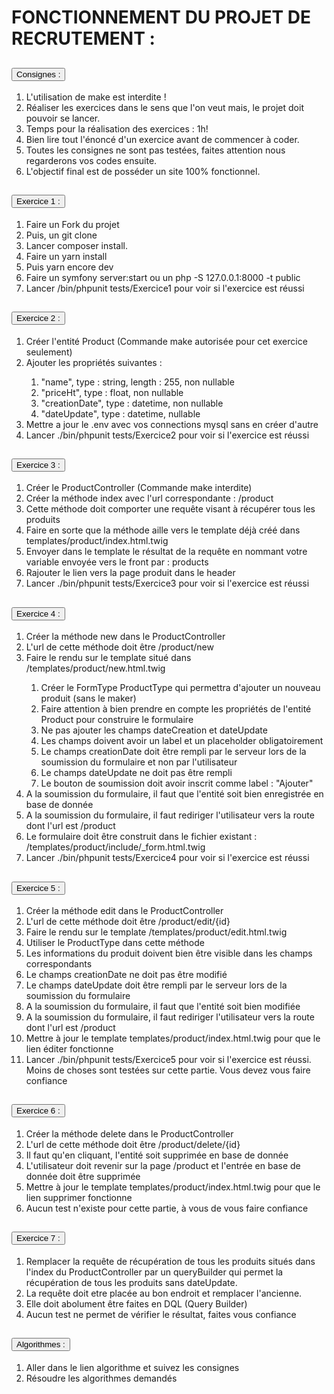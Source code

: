 <h1 style="text-transform: uppercase">Fonctionnement du projet de recrutement :</h1>

<div class="accordion" id="accordion">
<div class="card">
<div class="card-header" id="headingOne">
  <h2 class="mb-0">
      <button class="btn btn-link btn-block text-left"
              type="button"
              data-toggle="collapse"
              data-target="#collapseOne"
              aria-expanded="true"
              aria-controls="collapseOne"
      >
          Consignes :
      </button>
  </h2>
</div>

<div id="collapseOne" class="collapse show" aria-labelledby="headingOne" data-parent="#accordion">
<div class="card-body">
    <ol class="text-justify">
        <li>
            L'utilisation de make est <span class="red">interdite !</span>
        </li>
        <li>
            Réaliser les exercices dans le sens que l'on veut mais, <span class="red">le projet doit pouvoir se lancer.</span>
        </li>
        <li>
            Temps pour la réalisation des exercices : <span class="red">1h!</span>
        </li>
        <li>
            Bien lire <span class="red">tout l'énoncé</span> d'un exercice <span class="red">avant de commencer</span> à coder.
        </li>
        <li>
            Toutes les consignes <span class="red">ne sont pas testées</span>, faites attention nous regarderons vos codes ensuite.
        </li>
        <li>
            L'objectif final est de posséder un site <span class="red">100% fonctionnel.</span>
        </li>
    </ol>
</div>
</div>

<div class="card">
<div class="card-header" id="headingTwo">
    <h2 class="mb-0">
        <button class="btn btn-link btn-block text-left collapsed"
                type="button"
                data-toggle="collapse"
                data-target="#collapseTwo"
                aria-expanded="false"
                aria-controls="collapseTwo"
        >
            Exercice 1 :
        </button>
    </h2>
</div>
<div id="collapseTwo" class="collapse" aria-labelledby="headingTwo" data-parent="#accordion">
    <div class="card-body">
        <ol class="text-justify">
            <li>Faire un <span class="red">Fork</span> du projet</li>
            <li> Puis, un <span class="red">git clone</span></li>
            <li> Lancer <span class="red">composer install</span>.</li>
            <li> Faire un <span class="red">yarn install</span></li>
            <li> Puis <span class="red">yarn encore dev</span></li>
            <li> Faire un <span class="red">symfony server:start</span> ou un <span class="red">php -S 127.0.0.1:8000 -t public</span></li>
            <li> Lancer <span class="red">/bin/phpunit tests/Exercice1</span> pour voir si l'exercice est réussi</li>
        </ol>
    </div>
</div>
</div>
<div class="card">
<div class="card-header" id="headingThree">
    <h2 class="mb-0">
        <button class="btn btn-link btn-block text-left collapsed"
                type="button"
                data-toggle="collapse"
                data-target="#collapseThree"
                aria-expanded="false"
                aria-controls="collapseThree"
        >
            Exercice 2 :
        </button>
    </h2>
</div>
<div id="collapseThree" class="collapse" aria-labelledby="headingThree" data-parent="#accordion">
    <div class="card-body">
        <ol class="text-justify">
      <li> Créer <span class="red">l'entité Product</span> (Commande make <span class="red">autorisée</span> pour cet exercice seulement)</li>
      <li> Ajouter les <span class="red">propriétés</span> suivantes :</li>
        <ol>
          <li><span class="red">"name"</span>, type : string, length : 255, non nullable</li>
          <li><span class="red">"priceHt"</span>, type : float, non nullable</li>
          <li><span class="red">"creationDate"</span>, type : datetime, non nullable</li>
          <li><span class="red">"dateUpdate"</span>, type : datetime, nullable</li>
        </ol>
      <li> Mettre a jour le <span class="red">.env</span> avec vos connections mysql sans en créer d'autre</li>
      <li> Lancer <span class="red">./bin/phpunit tests/Exercice2</span> pour voir si l'exercice est réussi</li>
      </ol>
    </div>
</div>
</div>

<div class="card">
<div class="card-header" id="headingFour">
    <h2 class="mb-0">
        <button class="btn btn-link btn-block text-left collapsed"
                type="button"
                data-toggle="collapse"
                data-target="#collapseFour"
                aria-expanded="false"
                aria-controls="collapseFour"
        >
            Exercice 3 :
        </button>
    </h2>
</div>
<div id="collapseFour" class="collapse" aria-labelledby="headingFour" data-parent="#accordion">
    <div class="card-body">
        <ol class="text-justify">
          <li> Créer le <span class="red">ProductController</span> (Commande <span class="red">make interdite</span>)</li>
          <li> Créer la <span class="red">méthode index</span> avec l'url correspondante : <span class="red">/product</span></li>
          <li> Cette méthode doit comporter une<span class="red"> requête visant à récupérer tous les produits</span></li>
          <li> Faire en sorte que la méthode aille vers le template <span class="red">déjà créé dans <span class="red">templates/product/index.html.twig</span></li>
          <li> Envoyer dans le template le résultat de la requête en nommant votre <span class="red">variable envoyée vers le front</span> par : <span class="red">products</span></li>
          <li> <span class="red">Rajouter le lien</span> vers la page produit dans le <span class="red">header</span></li>
          <li> Lancer <span class="red">./bin/phpunit tests/Exercice3</span> pour voir si l'exercice est réussi</li>
        </ol>
    </div>
</div>
</div>

<div class="card">
<div class="card-header" id="headingFive">
    <h2 class="mb-0">
        <button class="btn btn-link btn-block text-left collapsed"
                type="button"
                data-toggle="collapse"
                data-target="#collapseFive"
                aria-expanded="false"
                aria-controls="collapseFive"
        >
            Exercice 4 :
        </button>
    </h2>
</div>

<div id="collapseFive" class="collapse" aria-labelledby="headingFive" data-parent="#accordion">
    <div class="card-body">
    <ol class="text-justify">
      <li>Créer la <span class="red">méthode new</span> dans le ProductController</li>
      <li>L'url de cette méthode doit être <span class="red">/product/new</span></li>
      <li>Faire le rendu sur le template situé dans <span class="red">/templates/product/new.html.twig</span></li>
          <ol>
            <li>Créer le <span class="red">FormType ProductType</span> qui permettra d'ajouter un nouveau produit <span class="red">(sans le maker)</span></li>
            <li>Faire attention à bien <span class="red">prendre en compte les propriétés de l'entité Product</span> pour construire le formulaire</li>
            <li><span class="red">Ne pas</span> ajouter les champs <span class="red">dateCreation</span> et <span class="red">dateUpdate</span></li>
            <li>Les champs doivent avoir <span class="red">un label</span> et <span class="red">un placeholder obligatoirement</span></li>
            <li>Le champs <span class="red">creationDate doit être rempli par le serveur</span> lors de la soumission du formulaire et non par l'utilisateur</li>
            <li>Le champs <span class="red">dateUpdate ne doit pas</span> être rempli</li>
            <li>Le <span class="red">bouton de soumission</span> doit avoir inscrit comme <span class="red">label : "Ajouter"</span></li>
      </ol>
      <li>A la soumission du formulaire, il faut que <span class="red">l'entité soit bien enregistrée en base de donnée</span></li>
      <li>A la soumission du formulaire, il faut <span class="red">rediriger l'utilisateur</span> vers la route dont l'url est /product</li>
      <li>Le formulaire doit être construit dans le fichier existant : <span class="red">/templates/product/include/_form.html.twig</span></li>
      <li>Lancer <span class="red">./bin/phpunit tests/Exercice4</span> pour voir si l'exercice est réussi</li>
      </ol>
    </div>
</div>
</div>

<div class="card">
<div class="card-header" id="headingSix">
    <h2 class="mb-0">
        <button class="btn btn-link btn-block text-left collapsed"
                type="button"
                data-toggle="collapse"
                data-target="#collapseSix"
                aria-expanded="false"
                aria-controls="collapseSix"
        >
            Exercice 5 :
        </button>
    </h2>
</div>
<div id="collapseSix" class="collapse" aria-labelledby="headingSix" data-parent="#accordion">
    <div class="card-body">
        <ol class="text-justify">
            <li>Créer la <span class="red">méthode edit</span> dans le ProductController</li>
            <li>L'url de cette méthode doit être <span class="red">/product/edit/{id}</span></li>
            <li>Faire le rendu sur le template <span class="red">/templates/product/edit.html.twig</span></li>
            <li>Utiliser le ProductType dans cette méthode</li>
            <li>Les <span class="red">informations du produit doivent bien être visible</span> dans les champs correspondants</li>
            <li>Le champs <span class="red">creationDate ne doit pas être modifié</span></li>
            <li>Le champs <span class="red">dateUpdate doit être rempli par le serveur</span> lors de la soumission du formulaire</li>
            <li>A la soumission du formulaire, il faut que <span class="red">l'entité soit bien modifiée</span></li>
            <li>A la soumission du formulaire, il faut <span class="red">rediriger l'utilisateur</span> vers la route dont l'url est /product</li>
            <li>Mettre à jour le template <span class="red">templates/product/index.html.twig</span> pour que le <span class="red">lien éditer fonctionne</span></li>
            <li>Lancer <span class="red">./bin/phpunit tests/Exercice5</span> pour voir si l'exercice est réussi. Moins de choses sont testées sur cette partie. Vous devez vous faire confiance</li>
        </ol>
    </div>
</div>
</div>

<div class="card">
<div class="card-header" id="headingSeven">
    <h2 class="mb-0">
        <button class="btn btn-link btn-block text-left collapsed"
                type="button"
                data-toggle="collapse"
                data-target="#collapseSeven"
                aria-expanded="false"
                aria-controls="collapseSeven"
        >
            Exercice 6 :
        </button>
    </h2>
</div>
<div id="collapseSeven" class="collapse" aria-labelledby="headingSeven" data-parent="#accordion">
    <div class="card-body">
        <ol class="text-justify">
            <li>Créer la <span class="red">méthode delete</span> dans le ProductController</li>
            <li>L'url de cette méthode doit être <span class="red">/product/delete/{id}</span></li>
            <li>Il faut qu'en cliquant, <span class="red">l'entité soit supprimée</span> en base de donnée</li>
            <li>L'utilisateur <span class="red">doit revenir sur la page</span> /product et l'entrée en base de donnée doit être supprimée</li>
            <li>Mettre à jour le template <span class="red">templates/product/index.html.twig</span> pour que le lien supprimer fonctionne</li>
            <li><span class="red">Aucun test n'existe</span> pour cette partie, à vous de vous faire confiance</li>
        </ol>
    </div>
</div>
</div>
<div class="card">
<div class="card-header" id="headingHeight">
    <h2 class="mb-0">
        <button class="btn btn-link btn-block text-left collapsed"
                type="button"
                data-toggle="collapse"
                data-target="#collapseHeight"
                aria-expanded="false"
                aria-controls="collapseHeight"
        >
            Exercice 7 :
        </button>
    </h2>
</div>
<div id="collapseHeight" class="collapse" aria-labelledby="headingHeight" data-parent="#accordion">
    <div class="card-body">
        <ol class="text-justify">
            <li><span class="red">Remplacer la requête</span> de récupération de tous les produits situés dans l'<span class="red">index</span> du ProductController par un <span class="red">queryBuilder</span> qui permet la récupération de <span class="red">tous les produits sans dateUpdate</span>.</li>
            <li>La requête doit etre placée <span class="red">au bon endroit</span> et <span class="red">remplacer</span> l'ancienne.</li>
            <li>Elle doit <span class="red">abolument</span> être faites en DQL <span class="red">(Query Builder)</span></li>
            <li><span class="red">Aucun test</span> ne permet de vérifier le résultat, faites vous confiance</li>
        </ol>
    </div>
</div>
</div>

<div class="card">
<div class="card-header" id="headingNine">
    <h2 class="mb-0">
        <button class="btn btn-link btn-block text-left collapsed"
                type="button"
                data-toggle="collapse"
                data-target="#collapseNine"
                aria-expanded="false"
                aria-controls="collapseNine"
        >
            Algorithmes :
        </button>
    </h2>
</div>
<div id="collapseNine" class="collapse" aria-labelledby="headingNine" data-parent="#accordion">
    <div class="card-body">
        <ol class="text-justify">
            <li>Aller dans le <span class="red">lien algorithme</span> et suivez les consignes</li>
            <li><span class="red">Résoudre</span> les algorithmes demandés</li>
        </ol>
    </div>
</div>
</div>
</div>
</div>